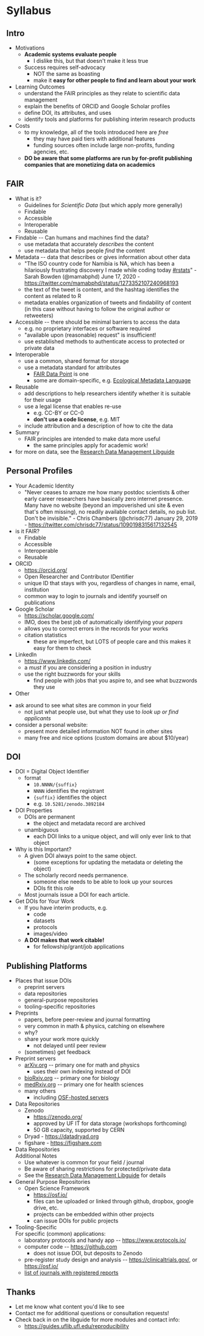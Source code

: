 # Syllabus

## Intro

* Motivations
  - **Academic systems evaluate people**
    + I dislike this, but that doesn't make it less true
  - Success requires self-advocacy
    + NOT the same as boasting
    + make it **easy for other people to find and learn about your work**
* Learning Outcomes
  - understand the FAIR principles as they relate to scientific data management
  - explain the benefits of ORCID and Google Scholar profiles
  - define DOI, its attributes, and uses
  - identify tools and platforms for publishing interim research products
* Costs
  - to my knowledge, all of the tools introduced here are *free*
    + they may have paid tiers with additional features
    + funding sources often include large non-profits, funding agencies, etc.
  - **DO be aware that some platforms are run by for-profit publishing companies that are monetizing data on academics**

## FAIR

* What is it?
  - Guidelines for *Scientific Data*
    (but which apply more generally)
  - Findable
  - Accessible
  - Interoperable
  - Reusable
* Findable -- Can humans and machines find the data?
  - use metadata that accurately *describes* the content
  - use metadata that helps people *find* the content
* Metadata -- data that describes or gives information about other data
  - "The ISO country code for Namibia is NA, which has been a hilariously frustrating discovery I made while coding today [#rstats](https://twitter.com/hashtag/rstats)" - Sarah Bowden (@mamabphd) June 17, 2020 - https://twitter.com/mamabphd/status/1273352107240968193
  - the text of the tweet is content, and the hashtag identifies the content as related to R
  - metadata enables organization of tweets and findability of content (in this case without having to follow the original author or retweeters)
* Accessible -- there should be minimal barriers to access the data
  - e.g. no proprietary interfaces or software required
  - "available upon (reasonable) request" is insufficient!
  - use established methods to authenticate access to protected or private data
* Interoperable
  - use a common, shared format for storage
  - use a metadata standard for attributes
    + [FAIR Data Point](https://github.com/FAIRDataTeam/FAIRDataPoint/wiki/FAIR-Data-Point-Specification) is one
    + some are domain-specific, e.g. [Ecological Metadata Language](https://eml.ecoinformatics.org/)
* Reusable
  - add descriptions to help researchers identify whether it is suitable for their usage
  - use a legal license that enables re-use
    - e.g. CC-BY or CC-0
    - **don't use a code license**, e.g. MIT
  - include attribution and a description of how to cite the data
* Summary
  - FAIR principles are intended to make data more useful
    + the same principles apply for academic work!
* for more on data, see the [Research Data Management Libguide](https://guides.uflib.ufl.edu/datamanagement) 

## Personal Profiles

* Your Academic Identity
  - "Never ceases to amaze me how many postdoc scientists & other early career researchers have basically zero internet presence. Many have no website (beyond an impoverished uni site & even that's often missing), no readily available contact details, no pub list. Don't be invisible." - Chris Chambers (@chrisdc77) January 29, 2019 - https://twitter.com/chrisdc77/status/1090198315617132545
* is it FAIR?
  - Findable
  - Accessible
  - Interoperable
  - Reusable
* ORCID
  - https://orcid.org/
  - Open Researcher and Contributor IDentifier
  - unique ID that stays with you, regardless of changes in name, email, institution
  - common way to login to journals and identify yourself on publications
* Google Scholar
  - https://scholar.google.com/
  - IMO, does the best job of automatically identifying your *papers*
  - allows you to correct errors in the records for your works
  - citation statistics
    + these are imperfect, but LOTS of people care and this makes it easy for them to check
* LinkedIn
  - https://www.linkedin.com/
  - a *must* if you are considering a position in industry
  - use the right buzzwords for your skills
    + find people with jobs that you aspire to, and see what buzzwords they use
*  Other
  - ask around to see what sites are common in your field
    + not just what people use, but what they use to *look up or find applicants*
  - consider a personal website:
    + present more detailed information NOT found in other sites
    + many free and nice options (custom domains are about $10/year)

## DOI

* DOI = Digital Object Identifier
  - format
    + `10.NNNN/{suffix}`
    + `NNNN` identifies the registrant
    + `{suffix}` identifies the object
    + e.g. `10.5281/zenodo.3892184`
* DOI Properties
  - DOIs are permanent
    + the object and metadata record are archived
  - unambiguous
    + each DOI links to a unique object, and will only ever link to that object
* Why is this Important?
  - A given DOI always point to the same object.
    + (some exceptions for updating the metadata or deleting the object)
  - The scholarly record needs permanence.
    + someone else needs to be able to look up your sources
    + DOIs fit this role
  - Most journals issue a DOI for each article.
* Get DOIs for Your Work
  - If you have interim products, e.g.
    + code
    + datasets
    + protocols
    + images/video
  - **A DOI makes that work citable!**
    + for fellowship/grant/job applications

## Publishing Platforms

* Places that issue DOIs
  - preprint servers
  - data repositories
  - general-purpose repositories
  - tooling-specific repositories
* Preprints
  - papers, before peer-review and journal formatting
  - very common in math & physics, catching on elsewhere
  - why?
  - share your work more quickly
    + not delayed until peer review
  - (sometimes) get feedback
* Preprint servers
  - [arXiv.org](https://arxiv.org/) -- primary one for math and physics
    + uses their own indexing instead of DOI
  - [bioRxiv.org](https://www.biorxiv.org/) -- primary one for biology
  - [medRxiv.org](https://www.medrxiv.org/) -- primary one for health sciences
  - many others
    + including [OSF-hosted servers](https://osf.io/preprints/)
* Data Repositories
  - Zenodo
    + https://zenodo.org/
    + approved by UF IT for data storage (workshops forthcoming)
    + 50 GB capacity, supported by CERN
  - Dryad - https://datadryad.org
  - figshare - https://figshare.com
* Data Repositories  
  Additional Notes
  - Use whatever is common for your field / journal
  - Be aware of sharing restrictions for protected/private data
  - See the [Research Data Management Libguide](https://guides.uflib.ufl.edu/datamanagement) for details
* General Purpose Repositories
  - Open Science Framework
    + https://osf.io/
    + files can be uploaded or linked through github, dropbox, google drive, etc.
    + projects can be embedded within other projects
    + can issue DOIs for public projects
* Tooling-Specific  
  For specific (common) applications:
  - laboratory protocols and handy app -- https://www.protocols.io/
  - computer code -- https://github.com
    + does not issue DOI, but deposits to Zenodo
  - pre-register study design and analysis -- https://clinicaltrials.gov/, or https://osf.io/
  - [list of journals with registered reports](https://www.cos.io/our-services/registered-reports)

## Thanks
* Let me know what content you'd like to see
* Contact me for additional questions or consultation requests!
* Check back in on the libguide for more modules and contact info:
  - https://guides.uflib.ufl.edu/reproducibility
